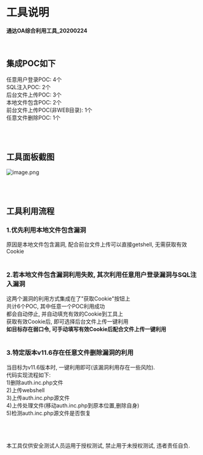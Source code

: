 # 工具说明
**通达OA综合利用工具_20200224**

<br />


## 集成POC如下
任意用户登录POC: 4个<br />
SQL注入POC: 2个<br />
后台文件上传POC: 3个<br />
本地文件包含POC: 2个<br />
前台文件上传POC(非WEB目录): 1个<br />
任意文件删除POC: 1个<br />

<br />
<br />

## 工具面板截图
![image.png](https://cdn.nlark.com/yuque/0/2021/png/516736/1614132955247-9f1b3b4d-9019-4665-8925-b36d4a6c141b.png)

<br />
<br />

## 工具利用流程
### 1.优先利用本地文件包含漏洞
原因是本地文件包含漏洞, 配合前台文件上传可以直接getshell, 无需获取有效Cookie<br /><br />

### 2.若本地文件包含漏洞利用失败, 其次利用任意用户登录漏洞与SQL注入漏洞
这两个漏洞的利用方式集成在了"获取Cookie"按钮上<br />
共计6个POC, 其中任意一个POC利用成功<br />
都会自动停止, 并自动填充有效的Cookie到工具上<br />
获取有效Cookie后, 即可选择后台文件上传一键利用<br />
**如目标存在弱口令, 可手动填写有效Cookie后配合文件上传一键利用**<br /><br />

### 3.特定版本v11.6存在任意文件删除漏洞的利用
当目标为v11.6版本时, 一键利用即可(该漏洞利用存在一些风险).<br />
代码实现流程如下:<br />
1)删除auth.inc.php文件<br />
2)上传webshell<br />
3)上传auth.inc.php源文件<br />
4)上传处理文件(移动auth.inc.php到原本位置,删除自身)<br />
5)检测auth.inc.php源文件是否恢复<br />

<br />
<br />
<br />
本工具仅供安全测试人员运用于授权测试, 禁止用于未授权测试, 违者责任自负.



